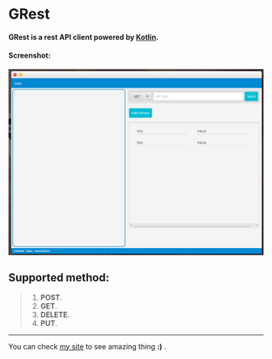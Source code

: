 **GRest**
===================

#### GRest is a rest API client powered by [Kotlin](https://kotlinlang.org/).

#### Screenshot:
![alt text](https://github.com/galalen/grest/blob/master/main.png)

 Supported method:
-----------------
> 1. **POST**. 
> 2. **GET**.
> 3. **DELETE**.
> 4. **PUT**.

----------------------
You can check [my site](http://mg.heliohost.org) to see amazing thing **:)** .
